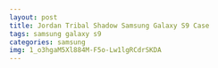 ```yaml
---
layout: post
title: Jordan Tribal Shadow Samsung Galaxy S9 Case
tags: samsung galaxy s9
categories: samsung
img: 1_o3hgaM5Xl884M-F5o-Lw1lgRCdrSKDA
---
```

